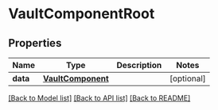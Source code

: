 # VaultComponentRoot

## Properties
Name | Type | Description | Notes
------------ | ------------- | ------------- | -------------
**data** | [**VaultComponent**](VaultComponent.md) |  | [optional] 

[[Back to Model list]](../README.md#documentation-for-models) [[Back to API list]](../README.md#documentation-for-api-endpoints) [[Back to README]](../README.md)


